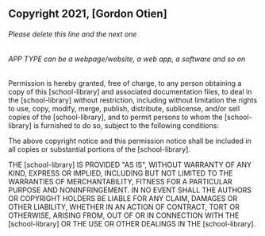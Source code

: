 ## Copyright 2021, [Gordon Otien]

###### Please delete this line and the next one
###### APP TYPE can be a webpage/website, a web app, a software and so on

Permission is hereby granted, free of charge, to any person obtaining a copy of this [school-library] and associated documentation files, to deal in the [school-library] without restriction, including without limitation the rights to use, copy, modify, merge, publish, distribute, sublicense, and/or sell copies of the [school-library], and to permit persons to whom the [school-library] is furnished to do so, subject to the following conditions:

The above copyright notice and this permission notice shall be included in all copies or substantial portions of the [school-library].

THE [school-library] IS PROVIDED "AS IS", WITHOUT WARRANTY OF ANY KIND, EXPRESS OR IMPLIED, INCLUDING BUT NOT LIMITED TO THE WARRANTIES OF MERCHANTABILITY, FITNESS FOR A PARTICULAR PURPOSE AND NONINFRINGEMENT. IN NO EVENT SHALL THE AUTHORS OR COPYRIGHT HOLDERS BE LIABLE FOR ANY CLAIM, DAMAGES OR OTHER LIABILITY, WHETHER IN AN ACTION OF CONTRACT, TORT OR OTHERWISE, ARISING FROM, OUT OF OR IN CONNECTION WITH THE [school-library] OR THE USE OR OTHER DEALINGS IN THE [school-library].
